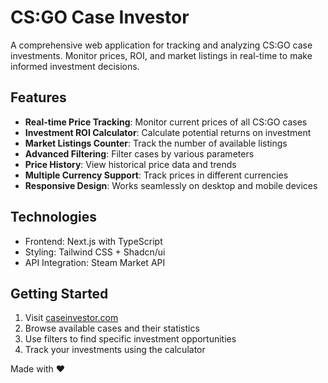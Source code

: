 # CS:GO Case Investor

A comprehensive web application for tracking and analyzing CS:GO case investments. Monitor prices, ROI, and market listings in real-time to make informed investment decisions.

## Features

- **Real-time Price Tracking**: Monitor current prices of all CS:GO cases
- **Investment ROI Calculator**: Calculate potential returns on investment
- **Market Listings Counter**: Track the number of available listings
- **Advanced Filtering**: Filter cases by various parameters
- **Price History**: View historical price data and trends
- **Multiple Currency Support**: Track prices in different currencies
- **Responsive Design**: Works seamlessly on desktop and mobile devices

## Technologies

- Frontend: Next.js with TypeScript
- Styling: Tailwind CSS + Shadcn/ui
- API Integration: Steam Market API

## Getting Started

1. Visit [caseinvestor.com](https://caseinvestor.com)
3. Browse available cases and their statistics
4. Use filters to find specific investment opportunities
5. Track your investments using the calculator

Made with ❤️
